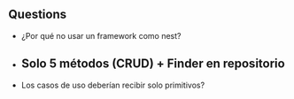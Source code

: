 ## Questions

- ¿Por qué no usar un framework como nest?
- Solo 5 métodos (CRUD) + Finder en repositorio
  - 
- Los casos de uso deberían recibir solo primitivos?
